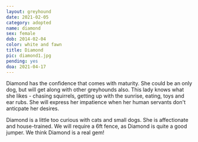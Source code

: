 ```yaml
---
layout: greyhound
date: 2021-02-05
category: adopted
name: diamond
sex: female
dob: 2014-02-04
color: white and fawn
title: Diamond
pic: diamond1.jpg
pending: yes
doa: 2021-04-17
---
```

Diamond has the confidence that comes with maturity. She could be an only dog, but will get along with other greyhounds also. This lady knows what she likes - chasing squirrels, getting up with the sunrise, eating, toys and ear rubs. She will express her impatience when her human servants don't anticpate her desires. 

Diamond is a little too curious with cats and small dogs. She is affectionate and house-trained. We will require a 6ft fence, as Diamond is quite a good jumper. We think Diamond is a real gem!
